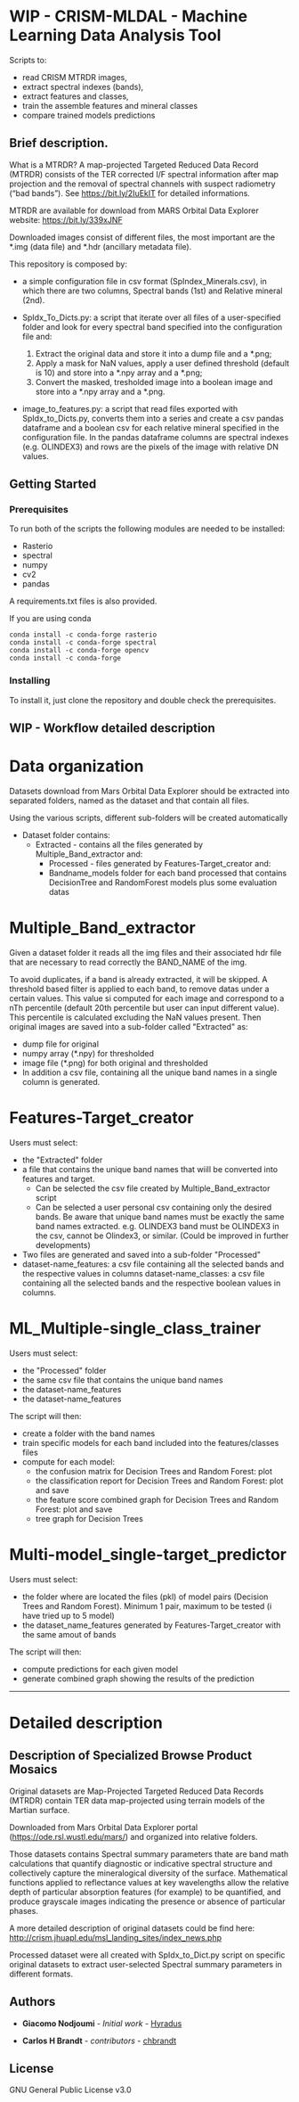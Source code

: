 # WIP - CRISM-MLDAL - Machine Learning Data Analysis Tool

Scripts to:
- read CRISM MTRDR images,
- extract spectral indexes (bands),
- extract features and classes,
- train the assemble features and mineral classes
- compare trained models predictions

## Brief description.

What is a MTRDR? A map-projected Targeted Reduced Data Record (MTRDR) consists of the TER corrected I/F spectral information after map projection and the removal of spectral channels with suspect radiometry (“bad bands”).  See https://bit.ly/2IuEkIT for detailed informations.

MTRDR are available for download from MARS Orbital Data Explorer website: https://bit.ly/339xJNF

Downloaded images consist of different files, the most important are the *.img (data file) and *.hdr (ancillary metadata file).

This repository is composed by:

- a simple configuration file in csv format (SpIndex_Minerals.csv), in which there are two columns, Spectral bands (1st) and Relative mineral (2nd).

- SpIdx_To_Dicts.py: a script that iterate over all files of a user-specified folder and look for every spectral band specified into the configuration file and:
    1) Extract the original data and store it into a dump file and a *.png;
    2) Apply a mask for NaN values, apply a user defined threshold (default is 10) and store into a *.npy array and a *.png;
    3) Convert the masked, tresholded image into a boolean image and store into a *.npy array and a *.png.
    
- image_to_features.py: a script that read files exported with SpIdx_to_Dicts.py, converts them into a series and create a csv pandas dataframe and a boolean csv for each relative mineral specified in the configuration file.
In the pandas dataframe columns are spectral indexes (e.g. OLINDEX3) and rows are the pixels of the image with relative DN values.

## Getting Started

### Prerequisites

To run both of the scripts the following modules are needed to be installed:
- Rasterio 
- spectral
- numpy
- cv2
- pandas

A requirements.txt files is also provided.

If you are using conda
```
conda install -c conda-forge rasterio
conda install -c conda-forge spectral
conda install -c conda-forge opencv
conda install -c conda-forge 
```

### Installing

To install it, just clone the repository and double check the prerequisites.

## WIP - Workflow detailed description 

# Data organization

Datasets download from Mars Orbital Data Explorer should be extracted into separated folders, named as the dataset and that contain all files.

Using the various scripts, different sub-folders will be created automatically

- Dataset folder contains:
    - Extracted - contains all the files generated by Multiple_Band_extractor and:
        - Processed - files generated by Features-Target_creator and:
        - Bandname_models folder for each band processed that contains DecisionTree and RandomForest models plus some evaluation datas


# Multiple_Band_extractor

Given a dataset folder it reads all the img files and their associated hdr file that are necessary to read correctly the BAND_NAME of the img.

To avoid duplicates, if a band is already extracted, it will be skipped.
A threshold based filter is applied to each band, to remove datas under a certain values. This value si computed for each image and correspond to a nTh percentile (default 20th percentile but user can input different value). This percentile is calculated excluding the NaN values present.
Then original images are saved into a sub-folder called "Extracted" as:

- dump file for original
- numpy array (*.npy) for thresholded
- image file (*.png) for both original and thresholded
- In addition a csv file, containing all the unique band names in a single column is generated.


# Features-Target_creator

Users must select:
- the "Extracted" folder
- a file that contains the unique band names that wiill be converted into features and target.
    - Can be selected the csv file created by Multiple_Band_extractor script
    - Can be selected a user personal csv containing only the desired bands. Be aware that unique band names must be exactly the same band names extracted. e.g. OLINDEX3 band must be OLINDEX3 in the csv, cannot be Olindex3, or similar. (Could be improved in further developments)
- Two files are generated and saved into a sub-folder "Processed"
- dataset-name_features: a csv file containing all the selected bands and the respective values in columns
dataset-name_classes: a csv file containing all the selected bands and the respective boolean values in columns. 

# ML_Multiple-single_class_trainer

Users must select:

- the "Processed" folder
- the same csv file that contains the unique band names
- the dataset-name_features
- the dataset-name_features 

The script will then:

- create a folder with the band names
- train specific models for each band included into the features/classes files
- compute for each model:
    - the confusion matrix for Decision Trees and Random Forest: plot
    - the classification report for Decision Trees and Random Forest: plot and save
    - the feature score combined graph for Decision Trees and Random Forest: plot and save 
    - tree graph for Decision Trees


# Multi-model_single-target_predictor

Users must select:
- the folder where are located the files (pkl) of model pairs (Decision Trees and Random Forest). Minimum 1 pair, maximum to be tested (i have tried up to 5 model)
- the dataset_name_features generated by Features-Target_creator with the same amout of bands

The script will then:
- compute predictions for each given model
- generate combined graph showing the results of the prediction


_________________________________________________________________________________________________________________________
# Detailed description

## Description of Specialized Browse Product Mosaics

Original datasets are Map-Projected Targeted Reduced Data Records (MTRDR) contain TER data map-projected using terrain models of the Martian surface. 

Downloaded from Mars Orbital Data Explorer portal (https://ode.rsl.wustl.edu/mars/) and organized into relative folders.

Those datasets contains Spectral summary parameters thate are band math calculations that quantify diagnostic or indicative spectral structure and collectively capture the mineralogical diversity of the surface. Mathematical functions applied to reflectance values at key wavelengths allow the relative depth of particular absorption features (for example) to be quantified, and produce grayscale images indicating the presence or absence of particular phases. 

A more detailed description of original datasets could be find here: http://crism.jhuapl.edu/msl_landing_sites/index_news.php

Processed dataset were all created with SpIdx_to_Dict.py script on specific original datasets to extract user-selected Spectral summary parameters in different formats.


## Authors

* **Giacomo Nodjoumi** - *Initial work* - [Hyradus](https://github.com/Hyradus)

* **Carlos H Brandt** - *contributors* - [chbrandt](https://github.com/chbrandt)

## License

GNU General Public License v3.0

